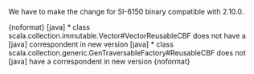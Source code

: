 We have to make the change for SI-6150 binary compatible with 2.10.0.

{noformat}
     [java]  * class scala.collection.immutable.Vector#VectorReusableCBF does not have a
     [java]    correspondent in new version
     [java]  * class scala.collection.generic.GenTraversableFactory#ReusableCBF does not
     [java]    have a correspondent in new version
{noformat}
